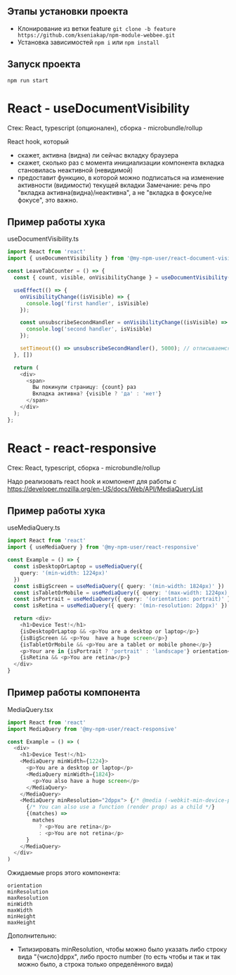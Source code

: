 ## Этапы установки проекта
* Клонирование из ветки feature 
```git clone -b feature https://github.com/kseniakap/npm-module-webbee.git```
* Установка зависимостей
``` npm i ```
или 
```npm install```
## Запуск проекта
```npm run start```

# React - useDocumentVisibility
Стек: React, typescript (опционален), сборка - microbundle/rollup

React hook, который

* скажет, активна (видна) ли сейчас вкладку браузера
* скажет, сколько раз с момента инициализации компонента вкладка становилась неактивной (невидимой)
* предоставит функцию, в которой можно подписаться на изменение активности (видимости) текущей вкладки
Замечание: речь про "вкладка активна(видна)/неактивна", а не "вкладка в фокусе/не фокусе", это важно.

## Пример работы хука
useDocumentVisibility.ts
```typescript
import React from 'react'
import { useDocumentVisibility } from '@my-npm-user/react-document-visibility'

const LeaveTabCounter = () => {
  const { count, visible, onVisibilityChange } = useDocumentVisibility();

  useEffect(() => {
    onVisibilityChange((isVisible) => {
      console.log('first handler', isVisible)
    });

    const unsubscribeSecondHandler = onVisibilityChange((isVisible) => {
      console.log('second handler', isVisible)
    });

    setTimeout(() => unsubscribeSecondHandler(), 5000); // отписываемся от 'second handler' через 5 секунд
  }, [])

  return (
    <div>
      <span>
        Вы покинули страницу: {count} раз
        Вкладка активна? {visible ? 'да' : 'нет'}
      </span>
    </div>
  );
};
```

# React - react-responsive
Стек: React, typescript, сборка - microbundle/rollup

Надо реализовать react hook и компонент для работы с https://developer.mozilla.org/en-US/docs/Web/API/MediaQueryList

## Пример работы хука
useMediaQuery.ts

```typescript
import React from 'react'
import { useMediaQuery } from '@my-npm-user/react-responsive'

const Example = () => {
  const isDesktopOrLaptop = useMediaQuery({
    query: '(min-width: 1224px)'
  })
  const isBigScreen = useMediaQuery({ query: '(min-width: 1824px)' })
  const isTabletOrMobile = useMediaQuery({ query: '(max-width: 1224px)' })
  const isPortrait = useMediaQuery({ query: '(orientation: portrait)' })
  const isRetina = useMediaQuery({ query: '(min-resolution: 2dppx)' })

  return <div>
    <h1>Device Test!</h1>
    {isDesktopOrLaptop && <p>You are a desktop or laptop</p>}
    {isBigScreen && <p>You  have a huge screen</p>}
    {isTabletOrMobile && <p>You are a tablet or mobile phone</p>}
    <p>Your are in {isPortrait ? 'portrait' : 'landscape'} orientation</p>
    {isRetina && <p>You are retina</p>}
  </div>
}
```
## Пример работы компонента
MediaQuery.tsx

```typescript
import React from 'react'
import MediaQuery from '@my-npm-user/react-responsive'

const Example = () => (
  <div>
    <h1>Device Test!</h1>
    <MediaQuery minWidth={1224}>
      <p>You are a desktop or laptop</p>
      <MediaQuery minWidth={1824}>
        <p>You also have a huge screen</p>
      </MediaQuery>
    </MediaQuery>
    <MediaQuery minResolution="2dppx"> {/* @media (-webkit-min-device-pixel-ratio: 2) */}
      {/* You can also use a function (render prop) as a child */}
      {(matches) =>
        matches
          ? <p>You are retina</p>
          : <p>You are not retina</p>
      }
    </MediaQuery>
  </div>
)
```
Ожидаемые props этого компонента:
```
orientation
minResolution
maxResolution
minWidth
maxWidth
minHeight
maxHeight
```
Дополнительно:
* Типизировать minResolution, чтобы можно было указать либо строку вида "{число}dppx", либо просто number (то есть чтобы и так и так можно было, а строка только определённого вида)